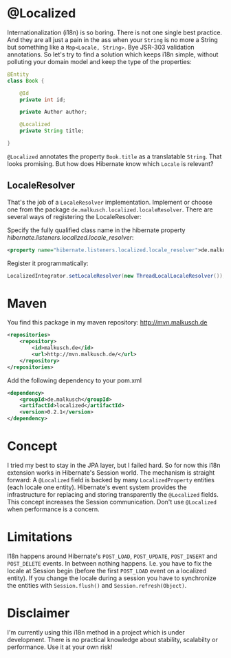 # @Localized
Internationalization (i18n) is so boring. There is not one single best
practice. And they are all just a pain in the ass when your `String` is
no more a String but something like a `Map<Locale, String>`. Bye JSR-303
validation annotations. So let's try to find a solution which keeps i18n
simple, without polluting your domain model and keep the type of the 
properties:

```java
@Entity
class Book {

    @Id
    private int id;

    private Author author;

    @Localized
    private String title;

}
```

`@Localized` annotates the property `Book.title` as a translatable `String`.
That looks promising. But how does Hibernate know which `Locale` is relevant?

## LocaleResolver
That's the job of a `LocaleResolver` implementation. Implement or choose one
from the package `de.malkusch.localized.localeResolver`. There are several
ways of registering the LocaleResolver:

Specify the fully qualified class name in the hibernate property 
*hibernate.listeners.localized.locale_resolver*:
```xml
<property name="hibernate.listeners.localized.locale_resolver">de.malkusch.localized.localeResolver.ThreadLocalLocaleResolver</property>
``` 
Register it programmatically:
```java
LocalizedIntegrator.setLocaleResolver(new ThreadLocalLocaleResolver());
```

# Maven
You find this package in my maven repository: http://mvn.malkusch.de
```xml
<repositories>
    <repository>
        <id>malkusch.de</id>
        <url>http://mvn.malkusch.de/</url>
    </repository>
</repositories>
```

Add the following dependency to your pom.xml
```xml
<dependency>
    <groupId>de.malkusch</groupId>
    <artifactId>localized</artifactId>
    <version>0.2.1</version>
</dependency>
```

# Concept
I tried my best to stay in the JPA layer, but I failed hard. So for now
this i18n extension works in Hibernate's Session world. The mechanism is 
straight forward: A `@Localized` field is backed by many `LocalizedProperty`
entities (each locale one entity). Hibernate's event system provides the
infrastructure for replacing and storing transparently the `@Localized` fields.
This concept increases the Session communication. Don't use `@Localized` when
performance is a concern.

# Limitations
I18n happens around Hibernate's `POST_LOAD`, `POST_UPDATE`, `POST_INSERT` and `POST_DELETE`
events. In between nothing happens. I.e. you have to fix the locale at Session begin
(before the first `POST_LOAD` event on a localized entity). If you change the locale during
a session you have to synchronize the entities with `Session.flush()` and `Session.refresh(Object)`.

# Disclaimer
I'm currently using this i18n method in a project which is under development.
There is no practical knowledge about stability, scalabilty or performance.
Use it at your own risk! 
